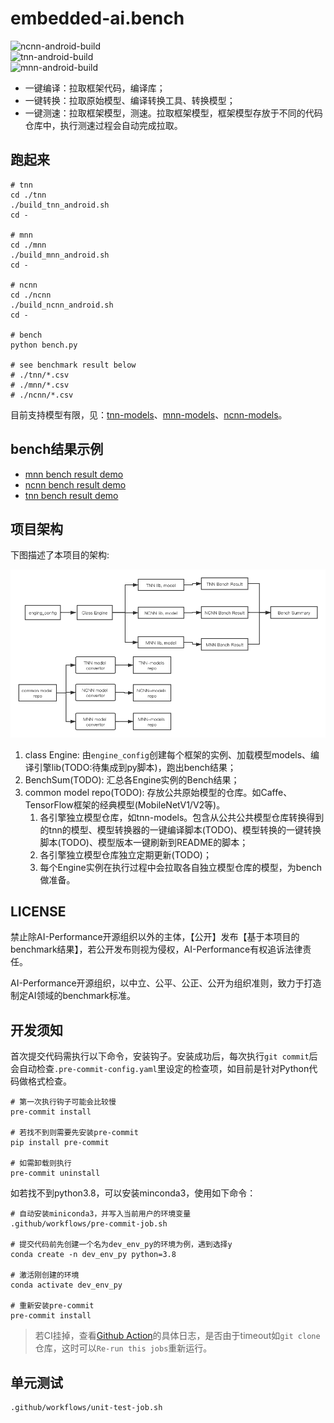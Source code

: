 # embedded-ai.bench

![ncnn-android-build](https://github.com/AI-performance/embedded-ai.bench/workflows/ncnn-android-build/badge.svg)  
![tnn-android-build](https://github.com/AI-performance/embedded-ai.bench/workflows/tnn-android-build/badge.svg)  
![mnn-android-build](https://github.com/AI-performance/embedded-ai.bench/workflows/mnn-android-build/badge.svg)

- 一键编译：拉取框架代码，编译库；
- 一键转换：拉取原始模型、编译转换工具、转换模型；
- 一键测速：拉取框架模型，测速。拉取框架模型，框架模型存放于不同的代码仓库中，执行测速过程会自动完成拉取。

## 跑起来

```shell
# tnn
cd ./tnn
./build_tnn_android.sh
cd -

# mnn
cd ./mnn
./build_mnn_android.sh
cd -

# ncnn
cd ./ncnn
./build_ncnn_android.sh
cd -

# bench
python bench.py

# see benchmark result below
# ./tnn/*.csv
# ./mnn/*.csv
# ./ncnn/*.csv

```

目前支持模型有限，见：[tnn-models](https://github.com/AI-performance/tnn-models)、[mnn-models](https://github.com/AI-performance/mnn-models)、[ncnn-models](https://github.com/AI-performance/ncnn-models)。

## bench结果示例

- [mnn bench result demo](https://github.com/AI-performance/embedded-ai.bench/blob/master/docs/bench-demo/mnn-(HEAD%20detached%20at%201.0.0)-0df31a8-android-armv7android-armv8-20200723-221707.bench.csv)
- [ncnn bench result demo](https://github.com/AI-performance/embedded-ai.bench/blob/master/docs/bench-demo/ncnn-master-66c8c7e-android-armv7android-armv8-20200723-221633.bench.csv)
- [tnn bench result demo](https://github.com/AI-performance/embedded-ai.bench/blob/master/docs/bench-demo/tnn-master-2aa6b9f-android-armv7android-armv8-20200723-215922.bench.csv)


## 项目架构

下图描述了本项目的架构:

![embedded-ai.bench architecture](./docs/bench-architecture.png "embedded-ai.bench architecture")

1. class Engine: 由`engine_config`创建每个框架的实例、加载模型models、编译引擎lib(TODO:待集成到py脚本)，跑出bench结果；
2. BenchSum(TODO): 汇总各Engine实例的Bench结果；
3. common model repo(TODO): 存放公共原始模型的仓库。如Caffe、TensorFlow框架的经典模型(MobileNetV1/V2等)。
    1. 各引擎独立模型仓库，如tnn-models。包含从公共公共模型仓库转换得到的tnn的模型、模型转换器的一键编译脚本(TODO)、模型转换的一键转换脚本(TODO)、模型版本一键刷新到README的脚本；
    2. 各引擎独立模型仓库独立定期更新(TODO)；
    3. 每个Engine实例在执行过程中会拉取各自独立模型仓库的模型，为bench做准备。
    
    
## LICENSE

禁止除AI-Performance开源组织以外的主体，【公开】发布【基于本项目的benchmark结果】，若公开发布则视为侵权，AI-Performance有权追诉法律责任。

AI-Performance开源组织，以中立、公平、公正、公开为组织准则，致力于打造制定AI领域的benchmark标准。
    
    
## 开发须知

首次提交代码需执行以下命令，安装钩子。安装成功后，每次执行`git commit`后会自动检查`.pre-commit-config.yaml`里设定的检查项，如目前是针对Python代码做格式检查。

```shell
# 第一次执行钩子可能会比较慢
pre-commit install

# 若找不到则需要先安装pre-commit
pip install pre-commit

# 如需卸载则执行
pre-commit uninstall
```

如若找不到python3.8，可以安装minconda3，使用如下命令：

```shell
# 自动安装miniconda3，并写入当前用户的环境变量
.github/workflows/pre-commit-job.sh

# 提交代码前先创建一个名为dev_env_py的环境为例，遇到选择y
conda create -n dev_env_py python=3.8

# 激活刚创建的环境
conda activate dev_env_py

# 重新安装pre-commit
pre-commit install
```

> 若CI挂掉，查看[Github Action](https://github.com/AI-performance/embedded-ai.bench/actions)的具体日志，是否由于timeout如`git clone`仓库，这时可以`Re-run this jobs`重新运行。


## 单元测试

```shell
.github/workflows/unit-test-job.sh
```
